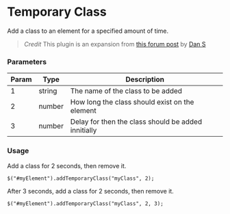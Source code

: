 # Temporary Class

Add a class to an element for a specified amount of time.

> *Credit* This plugin is an expansion from [this forum post](http://stackoverflow.com/a/5067113/843131) by [Dan S](http://stackoverflow.com/users/625248/dan-s)

### Parameters

| Param | Type   | Description
| ----- | ------ | -----------
| 1     | string | The name of the class to be added
| 2     | number | How long the class should exist on the element
| 3     | number | Delay for then the class should be added innitially

### Usage

Add a class for 2 seconds, then remove it.
```
$("#myElement").addTemporaryClass("myClass", 2);
```

After 3 seconds, add a class for 2 seconds, then remove it.
```
$("#myElement").addTemporaryClass("myClass", 2, 3);
```
